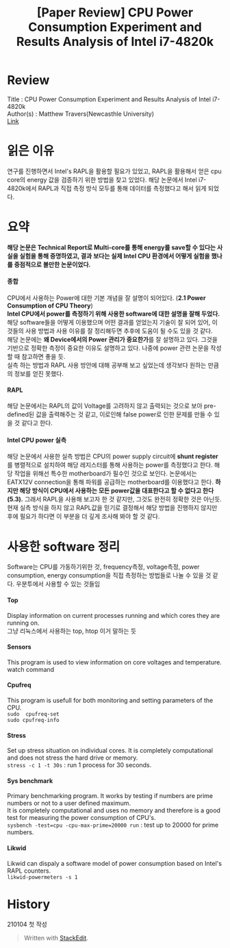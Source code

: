 ﻿---
title: "[Paper Review] CPU Power Consumption Experiment and Results Analysis of Intel i7-4820k"
categories:
  - Paper Review
tags:
  - Review
  - Technical Report 
  - Power
---

# Review
Title : CPU Power Consumption Experiment and Results Analysis of Intel i7-4820k  
Author(s) : Matthew Travers(Newcasthle University)  
[Link](http://async.org.uk/tech-reports/NCL-EEE-MICRO-TR-2015-197.pdf)  

# 읽은 이유
 연구를 진행하면서 Intel's RAPL을 활용할 필요가 있었고, RAPL을 활용해서 얻은 cpu core의 energy 값을 검증하기 위한 방법을 찾고 있었다. 해당 논문에서 Intel i7-4820k에서 RAPL과 직접 측정 방식 모두를 통해 데이터를 측정했다고 해서 읽게 되었다.  
  
# 요약
 **해당 논문은 Technical Report로 Multi-core를 통해 energy를 save할 수 있다는 사실을 실험을 통해 증명하였고, 결과 보다는 실제 Intel CPU 환경에서 어떻게 실험을 했나를 중점적으로 볼만한 논문이었다.**  
   
#### 종합
CPU에서 사용하는 Power에 대한 기본 개념을 잘 설명이 되어있다. (**2.1 Power Consumption of CPU Theory**)  
 **Intel CPU에서 power를 측정하기 위해 사용한 software에 대한 설명을 잘해 두었다.** 해당 software들을 어떻게 이용했으며 어떤 결과를 얻었는지 기술이 잘 되어 있어, 이 것들의 사용 방법과 사용 이유를 잘 정리해두면 추후에 도움이 될 수도 있을 것 같다.  
 해당 논문에는 **왜 Device에서의 Power 관리가 중요한가**를 잘 설명하고 있다.  그것을 기반으로 정확한 측정이 중요한 이유도 설명하고 있다. 나중에 power 관련 논문을 작성할 때 참고하면 좋을 듯.  
 실측 하는 방법과 RAPL 사용 방안에 대해 공부해 보고 싶었는데 생각보다 원하는 만큼의 정보를 얻진 못했다.  

  
#### RAPL
 해당 논문에서는 RAPL의 값이 Voltage를 고려하지 않고 출력되는 것으로 보아 pre-defined된 값을 출력해주는 것 같고, 이로인해 false power로 인한 문제를 만들 수 있을 것 같다고 한다.  
  
#### Intel CPU power 실측  
 해당 논문에서 사용한 실측 방법은 CPU의 power supply  circuit에 **shunt register**를 병렬적으로 설치하여 해당 레지스터를 통해 사용하는  power를 측정했다고 한다. 해당 작업을 위해선 특수한 motherboard가 필수인 것으로 보인다. 논문에서는 EATX12V connection을 통해 파워를 공급하는 motherboard를 이용했다고 한다.  **하지만 해당 방식이 CPU에서 사용하는 모든 power값을 대표한다고 할 수 없다고 한다(5.3).** 그래서 RAPL을 사용해 보고자 한 것 같지만, 그것도 완전히 정확한 것은 아닌듯.  
  현재 실측 방식을 하지 않고 RAPL값을 믿기로 결정해서 해당 방법을 진행하지 않지만 후에 필요가 하다면 이 부분을 더 깊게 조사해 봐야 할 것 같다.  
  
# 사용한 software 정리
Software는 CPU를 가동하기위한 것, frequency측정, voltage측정, power consumption, energy consumption을 직접 측정하는 방법들로 나눌 수 있을 것 같다. 우분투에서 사용할 수 있는 것들임  
  
#### Top
Display information on current processes running and which cores they are running on.   
그냥 리눅스에서 사용하는 top, htop 이거 말하는 듯  
  
#### Sensors
This program is used to view information on core voltages and temperature.  
watch command   
  
#### Cpufreq
  
This program is usefull for both monitoring and setting parameters of the CPU.  
``sudo  cpufreq-set``  
``sudo cpufreq-info``  
  
#### Stress
Set up stress situation on individual cores. It is completely computational and does not stress the hard drive or memory.  
``stress -c 1 -t 30s`` : run 1 process for 30 seconds.  
  
#### Sys benchmark
Primary benchmarking program. It works by testing if numbers are prime numbers or not to a user defined maximum.  
It is completely computational and uses no memory and therefore is a good test for measuring the power consumption of CPU's.  
 ``sysbench -test=cpu -cpu-max-prime=20000 run`` : test up to 20000 for prime numbers.  
   
#### Likwid
Likwid can dispaly a software model of power consumption based on Intel's RAPL counters.  
``likwid-powermeters -s 1``  
  

# History
210104 첫 작성  
> Written with [StackEdit](https://stackedit.io/).
